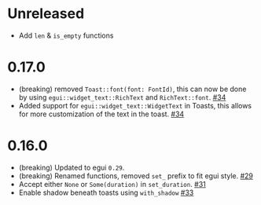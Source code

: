# Unreleased

* Add `len` & `is_empty` functions

# 0.17.0
* (breaking) removed `Toast::font(font: FontId)`, this can now be done by using `egui::widget_text::RichText` and `RichText::font`. [#34]
* Added support for `egui::widget_text::WidgetText` in Toasts, this allows for more customization of the text in the toast. [#34]

[#34]: https://github.com/ItsEthra/egui-notify/pull/34

# 0.16.0

* (breaking) Updated to egui `0.29`.
* (breaking) Renamed functions, removed `set_` prefix to fit egui style. [#29]
* Accept either `None` or `Some(duration)` in `set_duration`. [#31]
* Enable shadow beneath toasts using `with_shadow` [#33]

[#29]: https://github.com/ItsEthra/egui-notify/pull/29
[#31]: https://github.com/ItsEthra/egui-notify/pull/31
[#33]: https://github.com/ItsEthra/egui-notify/pull/33
